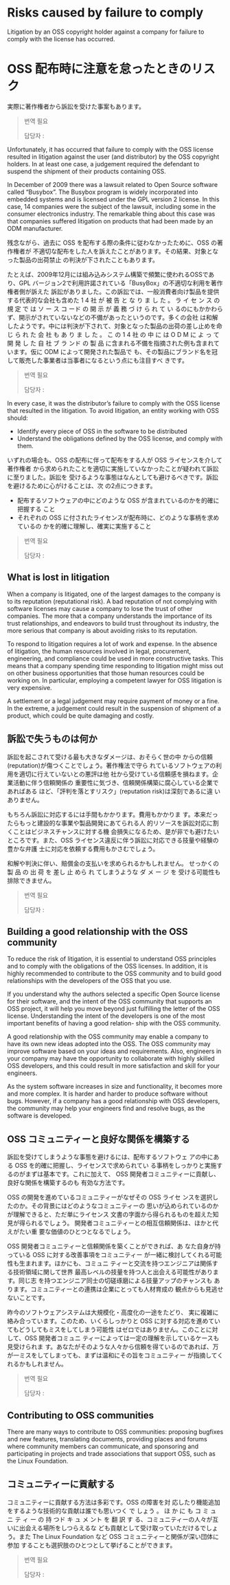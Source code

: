 
# Risks caused by failure to comply

Litigation by an OSS copyright holder against a company for failure to comply with the license has occurred.

# OSS 配布時に注意を怠ったときのリスク 
実際に著作権者から訴訟を受けた事案もあります。

> 번역 필요
> 
> 담당자 : 

Unfortunately, it has occurred that failure to comply with the OSS license resulted in litigation against the user (and distributor) by the OSS copyright holders. In at least one case, a judgement required the defendant to suspend the shipment of their products containing OSS.

In December of 2009 there was a lawsuit related to Open Source software called “Busybox”. The Busybox program is widely incorporated into embedded systems and is licensed under the GPL version 2 license. In this case, 14 companies were the subject of the lawsuit, including some in the consumer electronics industry. The remarkable thing about this case was that companies suffered litigation on products that had been made by an ODM manufacturer.

残念ながら、過去に OSS を配布する際の条件に従わなかったために、OSS の著作権者が 不適切な配布をした人を訴えたことがあります。その結果、対象となった製品の出荷禁止 の判決が下されたこともあります。

たとえば、2009年12月には組み込みシステム構築で頻繁に使われるOSSであり、GPL バージョン2で利用許諾されている「BusyBox」の不適切な利用を著作権者側が訴えた 訴訟がありました。この訴訟では、一般消費者向け製品を提供する代表的な会社も含めた 1 4 社 が 被 告 と な り ま し た 。 ラ イ セ ン ス の 規 定 で は ソ ー ス コ ード の 開 示 が 義 務 づ け ら れ て い るのにもかかわらず、開示がされていないなどの不備があったというのです。多くの会社 は和解したようです。中には判決が下されて、対象となった製品の出荷の差し止めを命じ ら れ た 会 社 も あ り ま し た 。 こ の 1 4 社 の 中 に は O D M に よ っ て 開 発 し た 自 社 ブ ラ ンド の 製 品 に含まれる不備を指摘された例も含まれています。仮に ODM によって開発された製品で も、その製品にブランド名を冠して販売した事業者は当事者になるという点にも注目すべ きです。

> 번역 필요
> 
> 담당자 : 

In every case, it was the distributor’s failure to comply with the OSS license that resulted in the litigation. To avoid litigation, an entity working with OSS should:

-   Identify every piece of OSS in the software to be distributed
-   Understand the obligations defined by the OSS license, and comply with them.

いずれの場合も、OSS の配布に伴って配布をする人が OSS ライセンスを介して著作権者 から求められたことを適切に実施していなかったことが疑われて訴訟に至りました。訴訟を 受けるような事態はなんとしても避けるべきです。訴訟を避けるために心がけることは、次 の2点につきます。

-   配布するソフトウェアの中にどのような OSS が含まれているのかを的確に把握する こと
-   それぞれの OSS に付されたライセンスが配布時に、どのような事柄を求めているの かを的確に理解し、確実に実施すること

> 번역 필요
> 
> 담당자 : 

## What is lost in litigation

When a company is litigated, one of the largest damages to the company is to its reputation (reputational risk). A bad reputation of not complying with software licenses may cause a company to lose the trust of other companies. The more that a company understands the importance of its trust relationships, and endeavors to build trust throughout its industry, the more serious that company is about avoiding risks to its reputation.

To respond to litigation requires a lot of work and expense. In the absence of litigation, the human resources involved in legal, procurement, engineering, and compliance could be used in more constructive tasks. This means that a company spending time responding to litigation might miss out on other business opportunities that those human resources could be working on. In particular, employing a competent lawyer for OSS litigation is very expensive.

A settlement or a legal judgement may require payment of money or a fine. In the extreme, a judgement could result in the suspension of shipment of a product, which could be quite damaging and costly.

## 訴訟で失うものは何か

訴訟を起こされて受ける最も大きなダメージは、おそらく世の中 からの信頼(reputation)が傷つくことでしょう。著作権法で守ら れているソフトウェアの利用を適切に行えていないとの悪評は他 社から受けている信頼感を損ねます。企業活動に伴う信頼関係の 重要性に気づき、信頼関係構築に腐心している企業であればある ほど、「評判を落とすリスク」(reputation risk)は深刻であるに違 いありません。

もちろん訴訟に対応するには手間もかかります。費用もかかりま す。本来だったらもっと建設的な事業や製品開発にあてられる人 的リソースを訴訟対応に割くことはビジネスチャンスに対する機 会損失になるため、是が非でも避けたいところです。また、OSS ライセンス違反に伴う訴訟に対応できる技量や経験の豊かな弁護 士に対応を依頼する費用もかさむでしょう。

和解や判決に伴い、賠償金の支払いを求められるかもしれません。 せっかくの 製 品 の 出 荷 を 差し 止 めら れ てしまうような ダ メ ー ジ を 受ける可能性も排除できません。

> 번역 필요
> 
> 담당자 : 

## Building a good relationship with the OSS community

To reduce the risk of litigation, it is essential to understand OSS principles and to comply with the obligations of the OSS licenses. In addition, it is highly recommended to contribute to the OSS community and to build good relationships with the developers of the OSS that you use.

If you understand why the authors selected a specific Open Source license for their software, and the intent of the OSS community that supports an OSS project, it will help you move beyond just fulfilling the letter of the OSS license. Understanding the intent of the developers is one of the most important benefits of having a good relation- ship with the OSS community.

A good relationship with the OSS community may enable a company to have its own new ideas adopted into the OSS. The OSS community may improve software based on your ideas and requirements. Also, engineers in your company may have the opportunity to collaborate with highly skilled OSS developers, and this could result in more satisfaction and skill for your engineers.

As the system software increases in size and functionality, it becomes more and more complex. It is harder and harder to produce software without bugs. However, if a company has a good relationship with OSS developers, the community may help your engineers find and resolve bugs, as the software is developed.


## OSS コミュニティーと良好な関係を構築する 

訴訟を受けてしまうような事態を避けるには、配布するソフトウェ アの中にある OSS を的確に把握し、ライセンスで求められてい る事柄をしっかりと実施するのがまずは基本です。これに加えて、 OSS 開発者コミュニティーに貢献し、良好な関係を構築するのも 有効な方法です。

OSS の開発を進めているコミュニティーがなぜその OSS ライセ ンスを選択したのか。その背景にはどのようなコミュニティーの 思いが込められているのかが理解できると、ただ単にライセンス 文書の字面から得られるものを超えた知見が得られるでしょう。 開発者コミュニティーとの相互信頼関係は、ほかと代えがたい重 要な価値のひとつとなるでしょう。

OSS 開発者コミュニティーと信頼関係を築くことができれば、あ なた自身が持っている OSS に対する改善事項をコミュニティー が一緒に検討してくれる可能性も生まれます。ほかにも、コミュニ ティーと交流を持つエンジニアは関係する技術領域に関して世界 最高レベルの技量を持つ人と出会える可能性があります。同じ志 を持つエンジニア同士の切磋琢磨による技量アップのチャンスも あります。コミュニティーとの連携は企業にとっても人材育成の 観点からも見逃せないことです。

昨今のソフトウェアシステムは大規模化・高度化の一途をたどり、 実に複雑に絡み合っています。このため、いくらしっかりと OSS に対する対応を進めていてもどうしてもミスをしてしまう可能性 はゼロではありません。このことに対して、OSS 開発者コミュニ ティーによっては一定の理解を示しているケースも見受けられま す。あなたがそのような人々から信頼を得ているのであれば、万 が一ミスをしてしまっても、まずは温和にその旨をコミュニティー が指摘してくれるかもしれません。

> 번역 필요
> 
> 담당자 : 

## Contributing to OSS communities

There are many ways to contribute to OSS communities: proposing bugfixes and new features, translating documents, providing places and forums where community members can communicate, and sponsoring and participating in projects and trade associations that support OSS, such as the Linux Foundation.

## コミュニティーに貢献する

コミュニティーに貢献する方法は多彩です。OSS の障害を対 応したり機能追加をするような技術的な貢献は誰でも思いつく で しょう 。 ほ か に も コ ミ ュ ニ テ ィ ー の 持 つド キ ュ メ ント を 翻 訳 す る、コミュニティーの人々が互いに出会える場所をしつらえるな ども貢献として受け取っていただけるでしょう。また The Linux Foundation など OSS コミュニティーと関係が深い団体に参加 することも選択肢のひとつとして挙げることができます。

> 번역 필요
> 
> 담당자 : 
